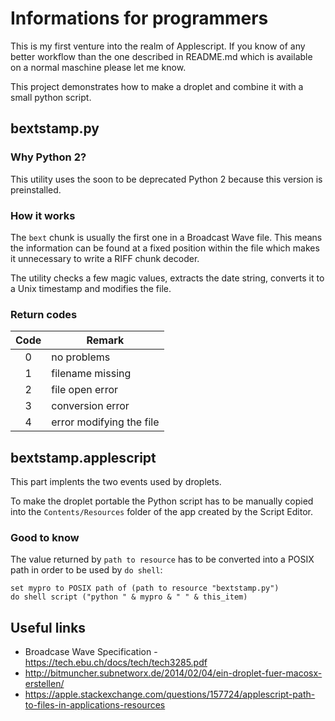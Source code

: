 # Informations for programmers

This is my first venture into the realm of Applescript. If you know of any better workflow than the one described in README.md which is available on a normal maschine please let me know.

This project demonstrates how to make a droplet and combine it with a small python script.

## bextstamp.py

### Why Python 2?

This utility uses the soon to be deprecated Python 2 because this version is preinstalled.

### How it works

The `bext` chunk is usually the first one in a Broadcast Wave file. This means the information can be found at a fixed position within the file  which makes it unnecessary to write a RIFF chunk decoder.

The utility checks a few magic values, extracts the date string, converts it to a Unix timestamp and modifies the file.

### Return codes

| Code | Remark |
|:----:| ------ |
| 0 | no problems |
| 1 | filename missing |
| 2 | file open error |
| 3 | conversion error |
| 4 | error modifying the file |

## bextstamp.applescript

This part implents the two events used by droplets.

To make the droplet portable the Python script has to be manually copied into the `Contents/Resources` folder of the app created by the Script Editor.

### Good to know

The value returned by `path to resource` has to be converted into a POSIX path in order to be used by `do shell`:

```Applescript
set mypro to POSIX path of (path to resource "bextstamp.py")
do shell script ("python " & mypro & " " & this_item)
```

## Useful links

* Broadcase Wave Specification - <https://tech.ebu.ch/docs/tech/tech3285.pdf>
* <http://bitmuncher.subnetworx.de/2014/02/04/ein-droplet-fuer-macosx-erstellen/>
* <https://apple.stackexchange.com/questions/157724/applescript-path-to-files-in-applications-resources>